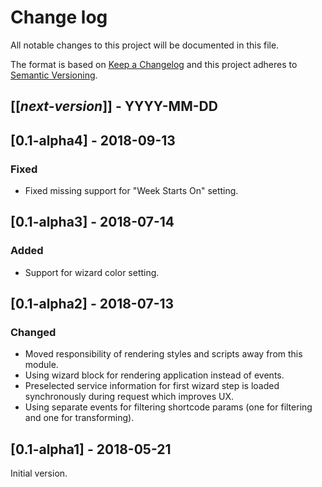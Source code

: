 # Change log
All notable changes to this project will be documented in this file.

The format is based on [Keep a Changelog](http://keepachangelog.com/)
and this project adheres to [Semantic Versioning](http://semver.org/).

## [[*next-version*]] - YYYY-MM-DD

## [0.1-alpha4] - 2018-09-13
### Fixed
- Fixed missing support for "Week Starts On" setting.

## [0.1-alpha3] - 2018-07-14
### Added
- Support for wizard color setting.

## [0.1-alpha2] - 2018-07-13
### Changed
- Moved responsibility of rendering styles and scripts away from this module. 
- Using wizard block for rendering application instead of events.
- Preselected service information for first wizard step is loaded synchronously during request which improves UX.
- Using separate events for filtering shortcode params (one for filtering and one for transforming).

## [0.1-alpha1] - 2018-05-21
Initial version.
